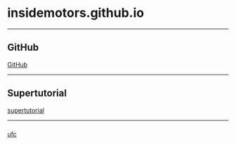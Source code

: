 # insidemotors.github.io

----

## GitHub

[GitHub](http://github.com)

----

## Supertutorial

[supertutorial](https://www.supertutorial.com.br)

----

###

[ufc](http://insidemotors.github.io/ufc)
